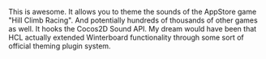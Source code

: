 This is awesome. It allows you to theme the sounds of the AppStore game "Hill Climb Racing". And potentially hundreds of thousands of other games as well. It hooks the Cocos2D Sound API.
My dream would have been that HCL actually extended Winterboard functionality through some sort of official theming plugin system.
